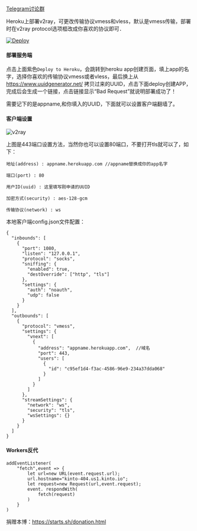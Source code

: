 [Telegram讨论群](https://t.me/starts_sh_group)

Heroku上部署v2ray，可更改传输协议vmess和vless，默认是vmess传输，部署时在v2ray protocol选项框改成你喜欢的协议即可．

[![Deploy](https://www.herokucdn.com/deploy/button.png)](https://dashboard.heroku.com/new?template=https://github.com/hkshadow51/kinto)

#### 部署服务端

点击上面紫色`Deploy to Heroku`，会跳转到heroku app创建页面，填上app的名字，选择你喜欢的传输协议vmess或者vless，最后换上从 https://www.uuidgenerator.net/ 拷贝过来的UUID，点击下面deploy创建APP，完成后会生成一个链接，点击链接显示“Bad Request”就说明部署成功了！

需要记下的是appname,和你填入的UUID，下面就可以设置客户端翻墙了。

#### 客户端设置

![v2ray](/img/kinto3.jpg)

上图是443端口设置方法，当然你也可以设置80端口，不要打开tls就可以了，如下：

```
地址(address) : appname.herokuapp.com	//appname替换成你的app名字

端口(port) : 80

用户ID(uuid) : 这里填写刚申请的UUID

加密方式(security) : aes-128-gcm

传输协议(network) : ws
```

本地客户端config.json文件配置：
```
{
  "inbounds": [
    {
      "port": 1080,
      "listen": "127.0.0.1",
      "protocol": "socks",
      "sniffing": {
        "enabled": true,
        "destOverride": ["http", "tls"]
      },
      "settings": {
        "auth": "noauth",
        "udp": false
      }
    }
  ],
  "outbounds": [
    {
      "protocol": "vmess",
      "settings": {
        "vnext": [
          {
            "address": "appname.herokuapp.com",  //域名
            "port": 443,
            "users": [
              {
                "id": "c95ef1d4-f3ac-4586-96e9-234a37dda068"
              }
            ]
          }
        ]
      },
      "streamSettings": {
        "network": "ws",
        "security": "tls",
        "wsSettings": {}
      }
    }
  ]
}
```

#### Workers反代

```
addEventListener(
    "fetch",event => {
        let url=new URL(event.request.url);
        url.hostname="kinto-404.us1.kinto.io";
        let request=new Request(url,event.request);
        event. respondWith(
            fetch(request)
        )
    }
)
```

捐赠本博：https://starts.sh/donation.html
